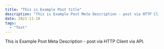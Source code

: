 ```yaml
---
title: "This is Example Post title"
description: "This is Example Post Meta Description - post via HTTP Client via API."
date: 2021-11-10
tags:
  - "Test"
---
```


This is Example Post Meta Description - post via HTTP Client via API.
